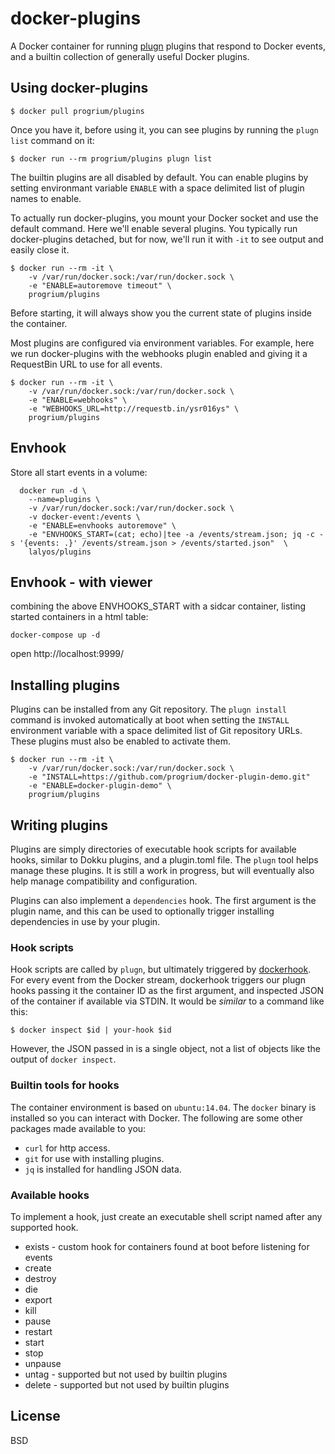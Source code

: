 # docker-plugins

A Docker container for running [plugn](https://github.com/progrium/plugn) plugins that respond to Docker events, and a builtin collection of generally useful Docker plugins.

## Using docker-plugins

	$ docker pull progrium/plugins

Once you have it, before using it, you can see plugins by running the `plugn list` command on it:

	$ docker run --rm progrium/plugins plugn list

The builtin plugins are all disabled by default. You can enable plugins by setting environmant variable `ENABLE` with a space delimited list of plugin names to enable.

To actually run docker-plugins, you mount your Docker socket and use the default command. Here we'll enable several plugins. You typically run docker-plugins detached, but for now, we'll run it with `-it` to see output and easily close it. 

	$ docker run --rm -it \
		-v /var/run/docker.sock:/var/run/docker.sock \
		-e "ENABLE=autoremove timeout" \
		progrium/plugins

Before starting, it will always show you the current state of plugins inside the container. 

Most plugins are configured via environment variables. For example, here we run docker-plugins with the webhooks plugin enabled and giving it a RequestBin URL to use for all events.

	$ docker run --rm -it \
		-v /var/run/docker.sock:/var/run/docker.sock \
		-e "ENABLE=webhooks" \
		-e "WEBHOOKS_URL=http://requestb.in/ysr016ys" \
		progrium/plugins

## Envhook

Store all start events in a volume:

```
  docker run -d \
    --name=plugins \
	-v /var/run/docker.sock:/var/run/docker.sock \
	-v docker-event:/events \
	-e "ENABLE=envhooks autoremove" \
	-e "ENVHOOKS_START=(cat; echo)|tee -a /events/stream.json; jq -c -s '{events: .}' /events/stream.json > /events/started.json"  \
	lalyos/plugins
```

## Envhook - with viewer

combining the above ENVHOOKS_START with a sidcar container, listing started containers
in a html table:
```
docker-compose up -d
```
open http://localhost:9999/


## Installing plugins

Plugins can be installed from any Git repository. The `plugn install` command is invoked automatically at boot when setting the `INSTALL` environment variable with a space delimited list of Git repository URLs. These plugins must also be enabled to activate them.

	$ docker run --rm -it \
		-v /var/run/docker.sock:/var/run/docker.sock \
		-e "INSTALL=https://github.com/progrium/docker-plugin-demo.git"
		-e "ENABLE=docker-plugin-demo" \
		progrium/plugins

## Writing plugins

Plugins are simply directories of executable hook scripts for available hooks, similar to Dokku plugins, and a plugin.toml file. The `plugn` tool helps manage these plugins. It is still a work in progress, but will eventually also help manage compatibility and configuration. 

Plugins can also implement a `dependencies` hook. The first argument is the plugin name, and this can be used to optionally trigger installing dependencies in use by your plugin.

### Hook scripts

Hook scripts are called by `plugn`, but ultimately triggered by [dockerhook](https://github.com/progrium/dockerhook). For every event from the Docker stream, dockerhook triggers our plugn hooks passing it the container ID as the first argument, and inspected JSON of the container if available via STDIN. It would be *similar* to a command like this:

	$ docker inspect $id | your-hook $id

However, the JSON passed in is a single object, not a list of objects like the output of `docker inspect`. 

### Builtin tools for hooks

The container environment is based on `ubuntu:14.04`. The `docker` binary is installed so you can interact with Docker. The following are some other packages made available to you:

- `curl` for http access.
- `git` for use with installing plugins.
- `jq` is installed for handling JSON data.

### Available hooks

To implement a hook, just create an executable shell script named after any supported hook.

 * exists - custom hook for containers found at boot before listening for events
 * create
 * destroy
 * die
 * export
 * kill
 * pause
 * restart
 * start
 * stop
 * unpause
 * untag - supported but not used by builtin plugins
 * delete - supported but not used by builtin plugins

## License

BSD
